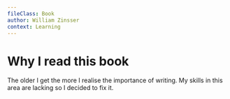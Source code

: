```yaml
---
fileClass: Book
author: William Zinsser
context: Learning
---
```

# Why I read this book

The older I get the more I realise the importance of writing. My skills in this area are lacking so I decided to fix it.